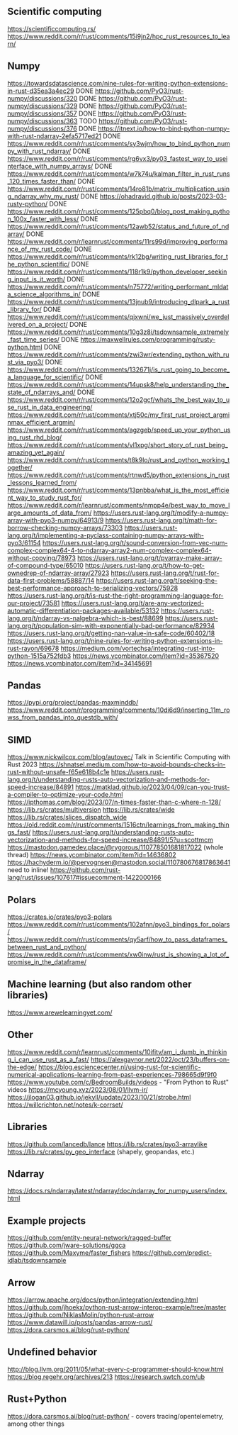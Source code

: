 ## Scientific computing
https://scientificcomputing.rs/
https://www.reddit.com/r/rust/comments/15i9jn2/hpc_rust_resources_to_learn/

## Numpy
https://towardsdatascience.com/nine-rules-for-writing-python-extensions-in-rust-d35ea3a4ec29 DONE
https://github.com/PyO3/rust-numpy/discussions/320 DONE
https://github.com/PyO3/rust-numpy/discussions/329 DONE
https://github.com/PyO3/rust-numpy/discussions/357 DONE
https://github.com/PyO3/rust-numpy/discussions/363 TODO
https://github.com/PyO3/rust-numpy/discussions/376 DONE
https://itnext.io/how-to-bind-python-numpy-with-rust-ndarray-2efa5717ed21 DONE
https://www.reddit.com/r/rust/comments/sy3wjm/how_to_bind_python_numpy_with_rust_ndarray/ DONE
https://www.reddit.com/r/rust/comments/rg6vx3/py03_fastest_way_to_useinterface_with_numpy_arrays/ DONE
https://www.reddit.com/r/rust/comments/w7k74u/kalman_filter_in_rust_runs_120_times_faster_than/ DONE
https://www.reddit.com/r/rust/comments/14ro81b/matrix_multiplication_using_ndarray_why_my_rust/ DONE
https://ohadravid.github.io/posts/2023-03-rusty-python/ DONE
https://www.reddit.com/r/rust/comments/125pbq0/blog_post_making_python_100x_faster_with_less/ DONE
https://www.reddit.com/r/rust/comments/12awb52/status_and_future_of_ndarray/ DONE
https://www.reddit.com/r/learnrust/comments/11rs99d/improving_performance_of_my_rust_code/ DONE
https://www.reddit.com/r/rust/comments/rk12bg/writing_rust_libraries_for_the_python_scientific/ DONE
https://www.reddit.com/r/rust/comments/118r1k9/python_developer_seeking_input_is_it_worth/ DONE
https://www.reddit.com/r/rust/comments/n75772/writing_performant_mldata_science_algorithms_in/ DONE
https://www.reddit.com/r/rust/comments/13jnub9/introducing_dlpark_a_rust_library_for/ DONE
https://www.reddit.com/r/rust/comments/qjxwni/we_just_massively_overdelivered_on_a_project/ DONE
https://www.reddit.com/r/rust/comments/10g3z8i/tsdownsample_extremely_fast_time_series/ DONE
https://maxwellrules.com/programming/rusty-python.html DONE
https://www.reddit.com/r/rust/comments/zwi3wr/extending_python_with_rust_via_pyo3/ DONE
https://www.reddit.com/r/rust/comments/132671j/is_rust_going_to_become_a_language_for_scientific/ DONE
https://www.reddit.com/r/rust/comments/14upsk8/help_understanding_the_state_of_ndarrays_and/ DONE
https://www.reddit.com/r/rust/comments/12o2gcf/whats_the_best_way_to_use_rust_in_data_engineering/
https://www.reddit.com/r/rust/comments/xtj50c/my_first_rust_project_argminmax_efficient_argmin/
https://www.reddit.com/r/rust/comments/agzgeb/speed_up_your_python_using_rust_rhd_blog/
https://www.reddit.com/r/rust/comments/vl1xpg/short_story_of_rust_being_amazing_yet_again/
https://www.reddit.com/r/rust/comments/t8k9lo/rust_and_python_working_together/
https://www.reddit.com/r/rust/comments/rtnwd5/python_extensions_in_rust_lessons_learned_from/
https://www.reddit.com/r/rust/comments/13pnbba/what_is_the_most_efficient_way_to_study_rust_for/
https://www.reddit.com/r/learnrust/comments/nmpp4e/best_way_to_move_large_amounts_of_data_from/
https://users.rust-lang.org/t/modify-a-numpy-array-with-pyo3-numpy/64913/9
https://users.rust-lang.org/t/math-for-borrow-checking-numpy-arrays/73303
https://users.rust-lang.org/t/implementing-a-pyclass-containing-numpy-arrays-with-pyo3/61154
https://users.rust-lang.org/t/sound-conversion-from-vec-num-complex-complex64-4-to-ndarray-array2-num-complex-complex64-without-copying/78973
https://users.rust-lang.org/t/pyarray-make-array-of-compound-type/65010
https://users.rust-lang.org/t/how-to-get-ownedrep-of-ndarray-array/27923
https://users.rust-lang.org/t/rust-for-data-first-problems/58887/14
https://users.rust-lang.org/t/seeking-the-best-performance-approach-to-serializing-vectors/75928
https://users.rust-lang.org/t/is-rust-the-right-programming-language-for-our-project/73581
https://users.rust-lang.org/t/are-any-vectorized-automatic-differentiation-packages-available/53132
https://users.rust-lang.org/t/ndarray-vs-nalgebra-which-is-best/88699
https://users.rust-lang.org/t/population-sim-with-exponentially-bad-performance/82934
https://users.rust-lang.org/t/getting-nan-value-in-safe-code/60402/18
https://users.rust-lang.org/t/nine-rules-for-writing-python-extensions-in-rust-rayon/69678
https://medium.com/vortechsa/integrating-rust-into-python-1515a752fdb3
https://news.ycombinator.com/item?id=35367520
https://news.ycombinator.com/item?id=34145691

## Pandas
https://pypi.org/project/pandas-maxminddb/
https://www.reddit.com/r/programming/comments/10di6d9/inserting_11m_rowss_from_pandas_into_questdb_with/

## SIMD
https://www.nickwilcox.com/blog/autovec/
Talk in Scientific Computing with Rust 2023
https://shnatsel.medium.com/how-to-avoid-bounds-checks-in-rust-without-unsafe-f65e618b4c1e
https://users.rust-lang.org/t/understanding-rusts-auto-vectorization-and-methods-for-speed-increase/84891
https://matklad.github.io/2023/04/09/can-you-trust-a-compiler-to-optimize-your-code.html
https://ipthomas.com/blog/2023/07/n-times-faster-than-c-where-n-128/
https://lib.rs/crates/multiversion
https://lib.rs/crates/wide
https://lib.rs/crates/slices_dispatch_wide
https://old.reddit.com/r/rust/comments/1516ctn/learnings_from_making_things_fast/
https://users.rust-lang.org/t/understanding-rusts-auto-vectorization-and-methods-for-speed-increase/84891/5?u=scottmcm
https://mastodon.gamedev.place/@rygorous/110778501681817022 (whole thread)
https://news.ycombinator.com/item?id=14636802
https://hachyderm.io/@pervognsen@mastodon.social/110780676817863641
need to inline! https://github.com/rust-lang/rust/issues/107617#issuecomment-1422000166

## Polars
https://crates.io/crates/pyo3-polars
https://www.reddit.com/r/rust/comments/102afnn/pyo3_bindings_for_polars/
https://www.reddit.com/r/rust/comments/qy5arf/how_to_pass_dataframes_between_rust_and_python/
https://www.reddit.com/r/rust/comments/xw0inw/rust_is_showing_a_lot_of_promise_in_the_dataframe/

## Machine learning (but also random other libraries)
https://www.arewelearningyet.com/


## Other
https://www.reddit.com/r/learnrust/comments/10ifitv/am_i_dumb_in_thinking_i_can_use_rust_as_a_fast/
https://alexgaynor.net/2022/oct/23/buffers-on-the-edge/
https://blog.esciencecenter.nl/using-rust-for-scientific-numerical-applications-learning-from-past-experiences-798665d9f9f0
https://www.youtube.com/c/BedroomBuilds/videos - "From Python to Rust" videos
https://mcyoung.xyz/2023/08/01/llvm-ir/
https://jlogan03.github.io/jekyll/update/2023/10/21/strobe.html
https://willcrichton.net/notes/k-corrset/

## Libraries

https://github.com/lancedb/lance
https://lib.rs/crates/pyo3-arraylike
https://lib.rs/crates/py_geo_interface (shapely, geopandas, etc.)

## Ndarray

https://docs.rs/ndarray/latest/ndarray/doc/ndarray_for_numpy_users/index.html

## Example projects

https://github.com/entity-neural-network/ragged-buffer
https://github.com/jware-solutions/ggca
https://github.com/Maxyme/faster_fishers
https://github.com/predict-idlab/tsdownsample

## Arrow

https://arrow.apache.org/docs/python/integration/extending.html
https://github.com/jhoekx/python-rust-arrow-interop-example/tree/master
https://github.com/NiklasMolin/python-rust-arrow
https://www.datawill.io/posts/pandas-arrow-rust/
https://dora.carsmos.ai/blog/rust-python/

## Undefined behavior
http://blog.llvm.org/2011/05/what-every-c-programmer-should-know.html
https://blog.regehr.org/archives/213
https://research.swtch.com/ub

## Rust+Python
https://dora.carsmos.ai/blog/rust-python/ - covers tracing/opentelemetry, among other things
